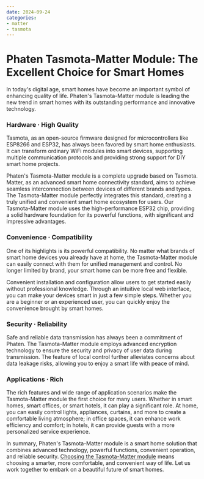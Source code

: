 ```yaml
---
date: 2024-09-24
categories:
- matter
- tasmota
---
```



# Phaten Tasmota-Matter Module: The Excellent Choice for Smart Homes


In today's digital age, smart homes have become an important symbol of enhancing quality of life. Phaten's Tasmota-Matter module is leading the new trend in smart homes with its outstanding performance and innovative technology.
<!-- more -->
### Hardware · High Quality
Tasmota, as an open-source firmware designed for microcontrollers like ESP8266 and ESP32, has always been favored by smart home enthusiasts. It can transform ordinary WiFi modules into smart devices, supporting multiple communication protocols and providing strong support for DIY smart home projects.

Phaten's Tasmota-Matter module is a complete upgrade based on Tasmota. Matter, as an advanced smart home connectivity standard, aims to achieve seamless interconnection between devices of different brands and types. The Tasmota-Matter module perfectly integrates this standard, creating a truly unified and convenient smart home ecosystem for users. Our Tasmota-Matter module uses the high-performance ESP32 chip, providing a solid hardware foundation for its powerful functions, with significant and impressive advantages.

### Convenience · Compatibility
One of its highlights is its powerful compatibility. No matter what brands of smart home devices you already have at home, the Tasmota-Matter module can easily connect with them for unified management and control. No longer limited by brand, your smart home can be more free and flexible.

Convenient installation and configuration allow users to get started easily without professional knowledge. Through an intuitive local web interface, you can make your devices smart in just a few simple steps. Whether you are a beginner or an experienced user, you can quickly enjoy the convenience brought by smart homes.

### Security · Reliability
Safe and reliable data transmission has always been a commitment of Phaten. The Tasmota-Matter module employs advanced encryption technology to ensure the security and privacy of user data during transmission. The feature of local control further alleviates concerns about data leakage risks, allowing you to enjoy a smart life with peace of mind.

### Applications · Rich
The rich features and wide range of application scenarios make the Tasmota-Matter module the first choice for many users. Whether in smart homes, smart offices, or smart hotels, it can play a significant role. At home, you can easily control lights, appliances, curtains, and more to create a comfortable living atmosphere; in office spaces, it can enhance work efficiency and comfort; in hotels, it can provide guests with a more personalized service experience.

In summary, Phaten's Tasmota-Matter module is a smart home solution that combines advanced technology, powerful functions, convenient operation, and reliable security. [Choosing the Tasmota-Matter module](https://phateniot.github.io/zh/products/tasmota/tasmota-matter/) means choosing a smarter, more comfortable, and convenient way of life. Let us work together to embark on a beautiful future of smart homes.